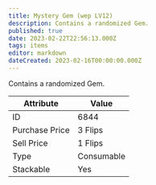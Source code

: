 ```yaml
---
title: Mystery Gem (wep LV12)
description: Contains a randomized Gem.
published: true
date: 2023-02-22T22:56:13.000Z
tags: items
editor: markdown
dateCreated: 2023-02-16T00:00:00.000Z
---
```


Contains a randomized Gem.

|Attribute|Value|
|-|-|
|ID|6844|
|Purchase Price|3 Flips|
|Sell Price|1 Flips|
|Type|Consumable|
|Stackable|Yes|

